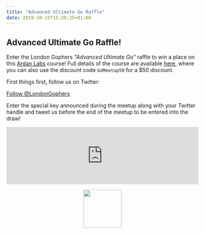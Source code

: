 ```yaml
---
title: "Advanced Ultimate Go Raffle"
date: 2019-10-15T15:28:25+01:00
---
```


## Advanced Ultimate Go Raffle!

Enter the London Gophers _"Advanced Ultimate Go"_ raffle to win a place on this [Ardan Labs](https://www.ardanlabs.com/)
course! Full details of the course are available
[here](https://www.eventbrite.com/e/3-day-advanced-ultimate-go-training-london-november-2019-tickets-72938134925), where
you can also use the discount code `GoMeetup50` for a $50 discount.

First things first, follow us on Twitter:

<a href="https://twitter.com/LondonGophers?ref_src=twsrc%5Etfw" class="twitter-follow-button" data-show-count="false">Follow @LondonGophers</a><script async src="https://platform.twitter.com/widgets.js" charset="utf-8"></script>

Enter the special key announced during the meetup along with your Twitter handle and tweet us before the end of the
meetup to be entered into the draw!

<iframe src="https://londongophers.github.io/raffle/?greeting=Hey%20%40LondonGophers%2C%20please%20enter%20me%20into%20the%20%40ardanlabs%20raffle!&amp;hashtags=LondonGophers" style="border:0px;width:100%;overflow:hidden"></iframe>

<a href="https://www.ardanlabs.com/"><img src="/images/ardan.svg" width="100px" style="display:block; margin-left: auto; margin-right: auto"/></a>

